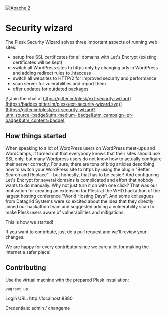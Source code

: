 [![Apache 2](http://img.shields.io/badge/license-Apache%202-blue.svg)](http://www.apache.org/licenses/LICENSE-2.0)

# Security wizard

The Plesk Security Wizard solves three important aspects of running web sites:

   * setup free SSL certificates for all domains with Let's Encrypt (existing certificates will be kept)
   * switch all WordPress sites to https only by changing urls in WordPress and adding redirect rules to .htaccess
   * switch all websites to HTTP/2 for improved security and performance
   * scan server for vulerabilities and report them
   * offer updates for outdated packages

[![Join the chat at https://gitter.im/plesk/ext-security-wizard](https://badges.gitter.im/plesk/ext-security-wizard.svg)](https://gitter.im/plesk/ext-security-wizard?utm_source=badge&utm_medium=badge&utm_campaign=pr-badge&utm_content=badge)

## How things started

When speaking to a lot of WordPress users on WordPress meet-ups and WordCamps, it turned out that everybody knows that their sites should use SSL only, but many Wordpress users do not know how to actually configure their server correctly. For sure, there are tons of blog articles describing how to switch your WordPress site to https by using the plugin "Better Search and Replace" - but honestly, that has to be easier!
And configuring Let's Encrypt for several domains is complicated and effort that nobody wants to do manually. Why not just turn it on with one click?
That was our motivation for creating an extension for Plesk at the WHD.hackathon of the largest hosting conference "World Hosting Days".
And some colleagues from Datagrid Systems were so excited about the idea that they directly joined our hackathon team and suggested adding a vulnerability scan to make Plesk users aware of vulnerabilities and mitigations.

This is how we started! 

If you want to contribute, just do a pull request and we'll review your changes. 

We are happy for every contributor since we care a lot for making the internet a safer place!

## Contributing

Use the virtual machine with the prepared Plesk installation:
```
vagrant up
```

Login URL: http://localhost:8880

Credentials: admin / changeme
